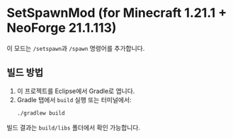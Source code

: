 # SetSpawnMod (for Minecraft 1.21.1 + NeoForge 21.1.113)

이 모드는 `/setspawn`과 `/spawn` 명령어를 추가합니다.

## 빌드 방법
1. 이 프로젝트를 Eclipse에서 Gradle로 엽니다.
2. Gradle 탭에서 `build` 실행 또는 터미널에서:
   ```sh
   ./gradlew build
   ```

빌드 결과는 `build/libs` 폴더에서 확인 가능합니다.
